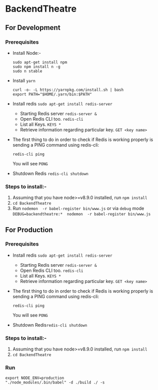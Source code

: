 # BackendTheatre
## For Development 
### Prerequisites
   *   Install Node:-
   
        ```
        sudo apt-get install npm
        sudo npm install n -g
        sudo n stable
        ```
   *    Install `yarn`
        ```
        curl -o- -L https://yarnpkg.com/install.sh | bash
        export PATH="$HOME/.yarn/bin:$PATH"
        ```
   *   Install redis  `sudo apt-get install redis-server`
       * Starting Redis server  `redis-server &`
       * Open Redis CLI too. `redis-cli`
       * List all Keys. `KEYS *`
       * Retrieve information regarding particular key. `GET <key name>`
   * The first thing to do in order to check if Redis is working properly is sending a PING command using redis-cli:
      ```
      redis-cli ping
      ```
      You will see `PONG`
   *  Shutdown Redis `redis-cli shutdown`

### Steps to install:-
1. Assuming that you have node>=v8.9.0 installed, run ``npm install``
2. ``cd BackendTheatre``
3. Run `nodemon  -r babel-register bin/www.js` or via `debug` mode
 ``DEBUG=backendtheatre:*  nodemon  -r babel-register bin/www.js``



## For Production 
### Prerequisites
*   Install redis  `sudo apt-get install redis-server`
    * Starting Redis server  `redis-server &`
    * Open Redis CLI too. `redis-cli`
    * List all Keys. `KEYS *`
    * Retrieve information regarding particular key. `GET <key name>`

* The first thing to do in order to check if Redis is working properly is sending a PING command using redis-cli:
  ```
  redis-cli ping
  ```
  You will see `PONG`
  
*  Shutdown Redis`redis-cli shutdown`
### Steps to install:-
1. Assuming that you have node>=v8.9.0 installed, run ``npm install``
2. ``cd BackendTheatre``

### Run
````
export NODE_ENV=production 
"./node_modules/.bin/babel" -d ./build ./ -s 
````

